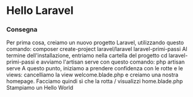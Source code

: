# Hello Laravel


### Consegna

Per prima cosa, creiamo un nuovo progetto Laravel, utilizzando questo comando:
composer create-project laravel/laravel laravel-primi-passi
Al termine dell'installazione, entriamo nella cartella del progetto
cd laravel-primi-passi
e avviamo l'artisan serve con questo comando:
php artisan serve
A questo punto, iniziamo a prendere confidenza con le rotte e le views:
cancelliamo la view welcome.blade.php e creiamo una nostra homepage.
Facciamo quindi sì che la rotta / visualizzi home.blade.php
Stampiamo un Hello World
